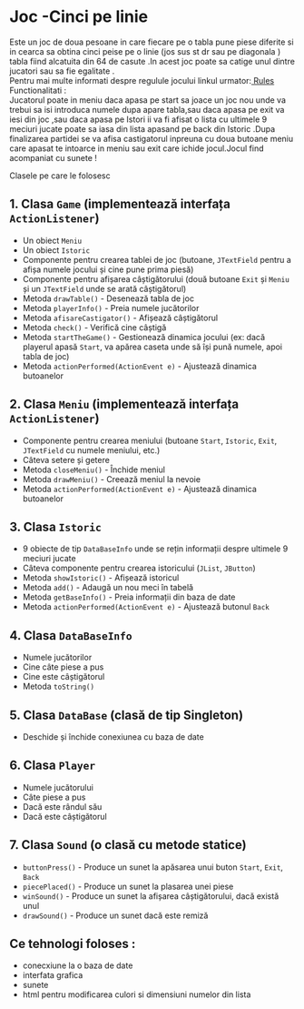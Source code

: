 <h1>Joc -Cinci pe linie</h1>
Este un joc de doua pesoane in care fiecare pe o tabla pune piese diferite si in cearca sa obtina cinci peise pe o linie  (jos sus st dr sau pe diagonala )
tabla fiind alcatuita din 64 de casute .In acest joc poate sa catige unul dintre jucatori sau sa fie egalitate .
<br>
Pentru mai multe informati despre regulule jocului linkul urmator:<a href="https://brainking.com/ro/GameRules?tp=5"> Rules </a>
<br>
Functionalitati :
<br>
Jucatorul poate  in meniu daca apasa pe start sa joace un joc nou unde va trebui sa isi introduca numele dupa apare tabla,sau daca
apasa pe exit va iesi din joc ,sau daca apasa pe Istori ii va fi afisat o lista cu ultimele 9 meciuri jucate poate sa iasa din lista 
apasand pe back din Istoric .Dupa finalizarea partidei se va afisa castigatorul inpreuna cu doua butoane meniu care apasat te intoarce 
in meniu sau exit care ichide jocul.Jocul find acompaniat cu sunete !
<br>

Clasele pe care le folosesc
<br> 

<h2>1. Clasa <code>Game</code> (implementează interfața <code>ActionListener</code>)</h2>
<ul>
    <li>Un obiect <code>Meniu</code></li>
    <li>Un obiect <code>Istoric</code></li>
    <li>Componente pentru crearea tablei de joc (butoane, <code>JTextField</code> pentru a afișa numele jocului și cine pune prima piesă)</li>
    <li>Componente pentru afișarea câștigătorului (două butoane <code>Exit</code> și <code>Meniu</code> și un <code>JTextField</code> unde se arată câștigătorul)</li>
    <li>Metoda <code>drawTable()</code> - Desenează tabla de joc</li>
    <li>Metoda <code>playerInfo()</code> - Preia numele jucătorilor</li>
    <li>Metoda <code>afisareCastigator()</code> - Afișează câștigătorul</li>
    <li>Metoda <code>check()</code> - Verifică cine câștigă</li>
    <li>Metoda <code>startTheGame()</code> - Gestionează dinamica jocului (ex: dacă playerul apasă <code>Start</code>, va apărea caseta unde să își pună numele, apoi tabla de joc)</li>
    <li>Metoda <code>actionPerformed(ActionEvent e)</code> - Ajustează dinamica butoanelor</li>
</ul>

<h2>2. Clasa <code>Meniu</code> (implementează interfața <code>ActionListener</code>)</h2>
<ul>
    <li>Componente pentru crearea meniului (butoane <code>Start</code>, <code>Istoric</code>, <code>Exit</code>, <code>JTextField</code> cu numele meniului, etc.)</li>
    <li>Câteva setere și getere</li>
    <li>Metoda <code>closeMeniu()</code> - Închide meniul</li>
    <li>Metoda <code>drawMeniu()</code> - Creează meniul la nevoie</li>
    <li>Metoda <code>actionPerformed(ActionEvent e)</code> - Ajustează dinamica butoanelor</li>
</ul>

<h2>3. Clasa <code>Istoric</code></h2>
<ul>
    <li>9 obiecte de tip <code>DataBaseInfo</code> unde se rețin informații despre ultimele 9 meciuri jucate</li>
    <li>Câteva componente pentru crearea istoricului (<code>JList</code>, <code>JButton</code>)</li>
    <li>Metoda <code>showIstoric()</code> - Afișează istoricul</li>
    <li>Metoda <code>add()</code> - Adaugă un nou meci în tabelă</li>
    <li>Metoda <code>getBaseInfo()</code> - Preia informații din baza de date</li>
    <li>Metoda <code>actionPerformed(ActionEvent e)</code> - Ajustează butonul <code>Back</code></li>
</ul>

<h2>4. Clasa <code>DataBaseInfo</code></h2>
<ul>
    <li>Numele jucătorilor</li>
    <li>Cine câte piese a pus</li>
    <li>Cine este câștigătorul</li>
    <li>Metoda <code>toString()</code></li>
</ul>

<h2>5. Clasa <code>DataBase</code> (clasă de tip Singleton)</h2>
<ul>
    <li>Deschide și închide conexiunea cu baza de date</li>
</ul>

<h2>6. Clasa <code>Player</code></h2>
<ul>
    <li>Numele jucătorului</li>
    <li>Câte piese a pus</li>
    <li>Dacă este rândul său</li>
    <li>Dacă este câștigătorul</li>
</ul>

<h2>7. Clasa <code>Sound</code> (o clasă cu metode statice)</h2>
<ul>
    <li><code>buttonPress()</code> - Produce un sunet la apăsarea unui buton <code>Start</code>, <code>Exit</code>, <code>Back</code></li>
    <li><code>piecePlaced()</code> - Produce un sunet la plasarea unei piese</li>
    <li><code>winSound()</code> - Produce un sunet la afișarea câștigătorului, dacă există unul</li>
    <li><code>drawSound()</code> - Produce un sunet dacă este remiză</li>
</ul>

<h2>Ce tehnologi foloses : </h2>
<ul>
    <li>conecxiune la o baza de date</li> 
    <li>interfata grafica </li>
    <li>sunete</li>
    <li>html pentru modificarea culori si dimensiuni numelor din lista</li>
</ul>
